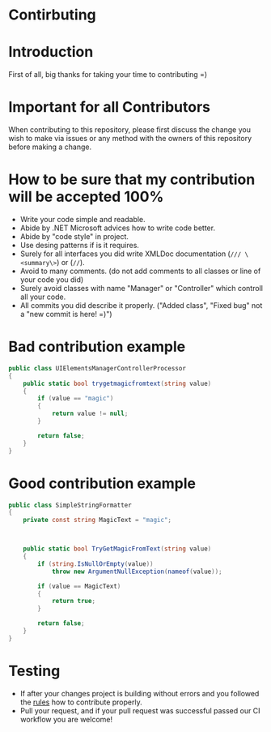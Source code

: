 # Contirbuting

# Introduction
First of all, big thanks for taking your time to contributing =) 

# Important for all Contributors
When contributing to this repository, please first discuss the change you wish to make via issues or any method with the owners of this repository before making a change.

# How to be sure that my contribution will be accepted 100%
* Write your code simple and readable.
* Abide by .NET Microsoft advices how to write code better.
* Abide by "code style" in project.
* Use desing patterns if is it requires.
* Surely for all interfaces you did write XMLDoc documentation (`/// \<summary\>`) or (`//`).
* Avoid to many comments. (do not add comments to all classes or line of your code you did)
* Surely avoid classes with name "Manager" or "Controller" which controll all your code.
* All commits you did describe it properly. ("Added class", "Fixed bug" not a "new commit is here! =)")

# Bad contribution example
```cs
public class UIElementsManagerControllerProcessor
{
    public static bool trygetmagicfromtext(string value)
    {
        if (value == "magic")
        {
            return value != null;
        }

        return false;
    }
}
```

# Good contribution example
```cs
public class SimpleStringFormatter
{
    private const string MagicText = "magic";



    public static bool TryGetMagicFromText(string value)
    {
        if (string.IsNullOrEmpty(value))
            throw new ArgumentNullException(nameof(value));

        if (value == MagicText)
        {
            return true;
        }

        return false;
    }
}
```

# Testing
* If after your changes project is building without errors and you followed the [rules](https://github.com/sunnamed434/UIElementsUnturned/blob/main/CONTRIBUTING.md#how-to-be-sure-that-my-contribution-will-be-accepted-100) how to contribute properly.
* Pull your request, and if your pull request was successful passed our CI workflow you are welcome!
